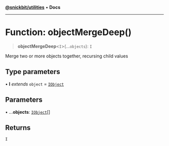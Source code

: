 [**@snickbit/utilities**](../README.md) • **Docs**

***

# Function: objectMergeDeep()

> **objectMergeDeep**\<`I`\>(...`objects`): `I`

Merge two or more objects together, recursing child values

## Type parameters

• **I** *extends* `object` = [`IObject`](../type-aliases/IObject.md)

## Parameters

• ...**objects**: [`IObject`](../type-aliases/IObject.md)[]

## Returns

`I`
